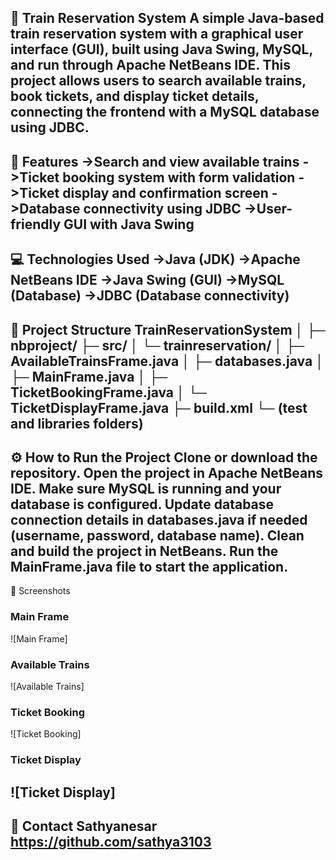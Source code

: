 📖 Train Reservation System
A simple Java-based train reservation system with a graphical user interface (GUI), built using Java Swing, MySQL, and run through Apache NetBeans IDE.
This project allows users to search available trains, book tickets, and display ticket details, connecting the frontend with a MySQL database using JDBC.
----------------------------------------------------------------------------------------------------------------------------------------------------------
🚀 Features
->Search and view available trains
->Ticket booking system with form validation
->Ticket display and confirmation screen
->Database connectivity using JDBC
->User-friendly GUI with Java Swing
----------------------------------------------------------------------------------------------------------------------------------------------------------
💻 Technologies Used
->Java (JDK)
->Apache NetBeans IDE
->Java Swing (GUI)
->MySQL (Database)
->JDBC (Database connectivity)
----------------------------------------------------------------------------------------------------------------------------------------------------------
📂 Project Structure
TrainReservationSystem
│
├─ nbproject/
├─ src/
│   └─ trainreservation/
│       ├─ AvailableTrainsFrame.java
│       ├─ databases.java
│       ├─ MainFrame.java
│       ├─ TicketBookingFrame.java
│       └─ TicketDisplayFrame.java
├─ build.xml
└─ (test and libraries folders)
----------------------------------------------------------------------------------------------------------------------------------------------------------
⚙️ How to Run the Project
Clone or download the repository.
Open the project in Apache NetBeans IDE.
Make sure MySQL is running and your database is configured.
Update database connection details in databases.java if needed (username, password, database name).
Clean and build the project in NetBeans.
Run the MainFrame.java file to start the application.
----------------------------------------------------------------------------------------------------------------------------------------------------------
📸 Screenshots 

### Main Frame
![Main Frame]

### Available Trains
![Available Trains]

### Ticket Booking
![Ticket Booking]

### Ticket Display
![Ticket Display]
----------------------------------------------------------------------------------------------------------------------------------------------------------
📧 Contact
Sathyanesar
https://github.com/sathya3103
----------------------------------------------------------------------------------------------------------------------------------------------------------
